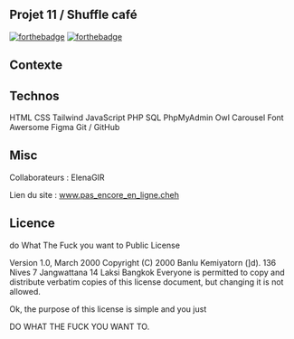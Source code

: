 ## Projet 11 / Shuffle café
[![forthebadge](https://forthebadge.com/images/badges/ctrl-c-ctrl-v.svg)](https://forthebadge.com) [![forthebadge](https://forthebadge.com/images/badges/it-works-why.svg)](https://forthebadge.com)



## Contexte


## Technos
HTML
CSS
Tailwind
JavaScript
PHP
SQL
PhpMyAdmin
Owl Carousel
Font Awersome
Figma
Git / GitHub

## Misc

Collaborateurs :
ElenaGIR

Lien du site :
www.pas_encore_en_ligne.cheh

## Licence

do What The Fuck you want to Public License

Version 1.0, March 2000
Copyright (C) 2000 Banlu Kemiyatorn (]d).
136 Nives 7 Jangwattana 14 Laksi Bangkok
Everyone is permitted to copy and distribute verbatim copies
of this license document, but changing it is not allowed.

Ok, the purpose of this license is simple
and you just

DO WHAT THE FUCK YOU WANT TO.
